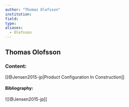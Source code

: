 ```yaml
---
author: "Thomas Olofsson"
institution:
field:
type:
aliases:
  - Olofsson
---
```


## Thomas Olofsson

### Content:
[[@Jensen2015-jp|Product Configuration In Construction]]

#### Bibliography:

![[@Jensen2015-jp]]
